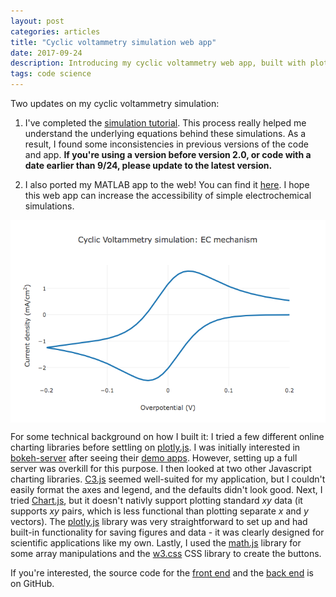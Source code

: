 ```yaml
---
layout: post
categories: articles
title: "Cyclic voltammetry simulation web app"
date: 2017-09-24
description: Introducing my cyclic voltammetry web app, built with plotly.js
tags: code science
---
```


Two updates on my cyclic voltammetry simulation:
1. I've completed the [simulation tutorial](/cyclic_voltammetry_simulation/simulation.html).
This process really helped me understand the underlying equations behind these
simulations.
As a result, I found some inconsistencies in previous versions of the code and app.
**If you're using a version before version 2.0, or code with a date earlier than 9/24, please update to the latest version.**

2. I also ported my MATLAB app to the web! You can find it
[here](/cyclic_voltammetry_simulation/cvwebapp.html).
I hope this web app can increase the accessibility of simple electrochemical
simulations.

<p>
<a href="/cyclic_voltammetry_simulation/cvwebapp.html">
<img src="/img/CVsimplotly.png" style="display:block; margin-left: auto; margin-right: auto;">
</a></p>

For some technical background on how I built it:
I tried a few different online charting libraries before settling on
[plotly.js](https://plot.ly/javascript/).
I was initially interested in
[bokeh-server](https://bokeh.pydata.org/en/latest/docs/user_guide/server.html#userguide-server-applications)
after seeing their
[demo apps](https://demo.bokehplots.com/apps/sliders).
However, setting up a full server was overkill for this purpose.
I then looked at two other Javascript charting libraries.
[C3.js](http://c3js.org) seemed well-suited for my application, but
I couldn't easily format the axes and legend, and the defaults didn't look good.
Next, I tried [Chart.js](http://www.chartjs.org),
but it doesn't nativly support plotting standard *xy* data
(it supports *xy* pairs, which is less functional than plotting separate
*x* and *y* vectors).
The [plotly.js](https://plot.ly/javascript/) library was very straightforward
to set up and had built-in functionality for saving figures and data -
it was clearly designed for scientific applications like my own.
Lastly, I used the [math.js](http://mathjs.org) library for some array
manipulations and the [w3.css](https://www.w3schools.com/w3css/default.asp)
CSS library to create the buttons.

If you're interested, the source code for the
[front end](https://github.com/petermattia/petermattia/blob/master/_cyclic_voltammetry_simulation/CVwebapp.md)
and the [back end](https://github.com/petermattia/petermattia/blob/master/assets/CVsim.js) is on GitHub.
